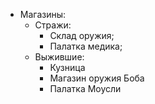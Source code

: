 * Магазины:
   * Стражи:
      * Склад оружия;
      * Палатка медика;
   * Выжившие:
      * Кузница
      * Магазин оружия Боба
      * Палатка Моусли
